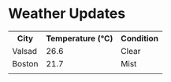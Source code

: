 # Weather Updates

<!-- WEATHER-UPDATE-START -->
<table><tr><th>City</th><th>Temperature (°C)</th><th>Condition</th></tr><tr><td>Valsad</td><td>26.6</td><td>Clear</td></tr><tr><td>Boston</td><td>21.7</td><td>Mist</td></tr><tr><td></td><td></td><td></td></tr></table>
<!-- WEATHER-UPDATE-END -->
